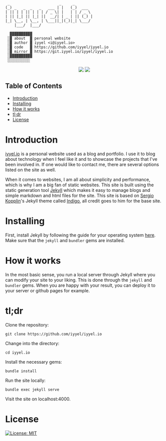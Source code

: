 ```
 _                      _     _        
(_) _   _  _   _   ___ | |   (_)  ___  
| || | | || | | | / _ \| |   | | / _ \ 
| || |_| || |_| ||  __/| | _ | || (_) |
|_| \__, | \__, | \___||_|(_)|_| \___/ 
    |___/  |___/ 
   
  ▓▓▓▓▓▓▓▓▓▓
 ░▓ about  ▓ personal website
 ░▓ author ▓ iyyel <i@iyyel.io>
 ░▓ code   ▓ https://github.com/iyyel/iyyel.io
 ░▓ mirror ▓ https://git.iyyel.io/iyyel/iyyel.io
 ░▓▓▓▓▓▓▓▓▓▓
 ░░░░░░░░░░
```

<p align="center">
<a href="https://travis-ci.org/iyyel/iyyel.io"><img src="https://travis-ci.org/iyyel/iyyel.io.svg?branch=master"></a>
<a href="./LICENSE.md"><img src="https://img.shields.io/badge/license-MIT-blue.svg"></a>
</p>

## Table of Contents
 - [Introduction](#Introduction)
 - [Installing](#Installing)
 - [How it works](#How-it-works)
 - [tl;dr](#tldr)
 - [License](#License)

# Introduction

[iyyel.io](https://iyyel.io) is a personal website used as a blog and portfolio. I use it 
to blog about technology when I feel like it and to showcase the projects that I've been 
involved in. If one would like to contact me, there are several options 
listed on the site as well.

When it comes to websites, I am all about simplicity and performance,
which is why I am a big fan of static websites. This site is built using the static generation tool
[Jekyll](https://jekyllrb.com/) which makes it easy to manage blogs and simple markdown and html files
for the site. This site is based on [Sergio Kopplin](https://koppl.in/)'s Jekyll
theme called [Indigo](https://github.com/sergiokopplin/indigo), all credit goes to him for the base site.

# Installing

First, install Jekyll by following the guide for your operating system [here](https://jekyllrb.com/docs/installation/).
Make sure that the `jekyll` and `bundler` gems are installed.

# How it works

In the most basic sense, you run a local server through Jekyll where you can modify your site to your liking.
This is done through the `jekyll` and `bundler` gems. When you are happy with your result, you can deploy
it to your server or github pages for example.

# tl;dr

Clone the repository:

`git clone https://github.com/iyyel/iyyel.io`

Change into the directory:

`cd iyyel.io`

Install the necessary gems:

`bundle install`

Run the site locally:

`bundle exec jekyll serve`

Visit the site on localhost:4000.

# License

[![License: MIT](https://img.shields.io/badge/License-MIT-yellow.svg)](LICENSE.md)
